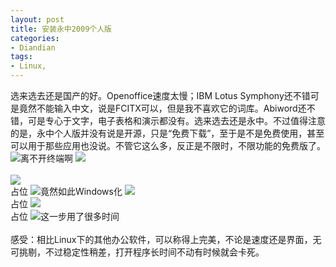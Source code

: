 ```yaml
---
layout: post
title: 安装永中2009个人版
categories:
- Diandian
tags:
- Linux, 
---
```

选来选去还是国产的好。Openoffice速度太慢；IBM Lotus Symphony还不错可是竟然不能输入中文，说是FCITX可以，但是我不喜欢它的词库。Abiword还不错，可是专心于文字，电子表格和演示都没有。选来选去还是永中。不过值得注意的是，永中个人版并没有说是开源，只是“免费下载”，至于是不是免费使用，甚至可以用于那些应用也没说。不管它这么多，反正是不限时，不限功能的免费版了。
<br />
<img src="http://m2.img.srcdd.com/farm4/d/2012/0627/10/69D668658941FB32B4257B4CDFB9C02D_B500_900_500_366.PNG" />离不开终端啊
<img src="http://m1.img.srcdd.com/farm4/d/2012/0627/10/809E6EE2F1F9EE182D2E11E571B21C0D_B500_900_500_350.PNG" />
<br />
<br />
<img src="http://m1.img.srcdd.com/farm5/d/2012/0627/10/F804497541CC0EF46460011868A550CE_B500_900_500_350.PNG" />
<br />占位
<img src="http://m3.img.srcdd.com/farm4/d/2012/0627/10/3E8D3DBF4E62AD1ACFDA828FEE9D95EE_B500_900_500_350.PNG" />竟然如此Windows化
<img src="http://m2.img.srcdd.com/farm4/d/2012/0627/10/103479220EE310F3F463873691E6C9C1_B500_900_500_350.PNG" />
<br />占位
<img src="http://m1.img.srcdd.com/farm4/d/2012/0627/10/69BF9ECEF557789E720203E201D8D684_B500_900_500_350.PNG" />
<br />占位
<img src="http://m1.img.srcdd.com/farm5/d/2012/0627/10/4F886A774290321CE3C3BE9FE358B9FB_B500_900_271_63.PNG" />这一步用了很多时间
<br />
<br />感受：相比Linux下的其他办公软件，可以称得上完美，不论是速度还是界面，无可挑剔，不过稳定性稍差，打开程序长时间不动有时候就会卡死。